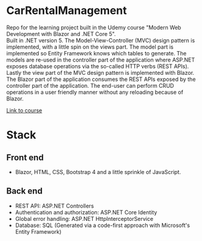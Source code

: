 # CarRentalManagement #
Repo for the learning project built in the Udemy course "Modern Web Development with Blazor and .NET Core 5".  
Built in .NET version 5.
The Model-View-Controller (MVC) design pattern is implemented, with a little spin on the views part. 
The model part is implemented so Entity Framework knows which tables to generate. 
The models are re-used in the controller part of the application where ASP.NET exposes database operations via the so-called HTTP verbs (REST APIs). 
Lastly the view part of the MVC design pattern is implemented with Blazor. The Blazor part of the application consumes the REST APIs exposed by the controller part of the application. The end-user can perform CRUD operations in a user friendly manner without any reloading because of Blazor.

[Link to course](https://www.udemy.com/course/modern-web-development-with-blazor-and-net-core-5 "Link to course")

# Stack #
## Front end ##
* Blazor, HTML, CSS, Bootstrap 4 and a little sprinkle of JavaScript.

## Back end ##
* REST API: ASP.NET Controllers
* Authentication and authorization: ASP.NET Core Identity
* Global error handling: ASP.NET HttpInterceptorService
* Database: SQL (Generated via a code-first approach with Microsoft's Entity Framework)
